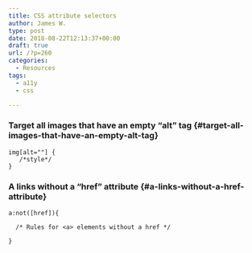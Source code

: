 ```yaml
---
title: CSS attribute selectors
author: James W.
type: post
date: 2018-08-22T12:13:37+00:00
draft: true
url: /?p=260
categories:
  - Resources
tags:
  - a11y
  - css

---
```

### Target all images that have an empty &#8220;alt&#8221; tag {#target-all-images-that-have-an-empty-alt-tag}

    img[alt=""] {
       /*style*/
    }

### A links without a &#8220;href&#8221; attribute {#a-links-without-a-href-attribute}

    a:not([href]){
    
      /* Rules for <a> elements without a href */
    
    }